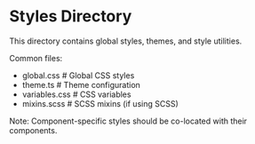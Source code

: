 # Styles Directory

This directory contains global styles, themes, and style utilities.

Common files:
- global.css    # Global CSS styles
- theme.ts      # Theme configuration
- variables.css # CSS variables
- mixins.scss   # SCSS mixins (if using SCSS)

Note: Component-specific styles should be co-located with their components.
